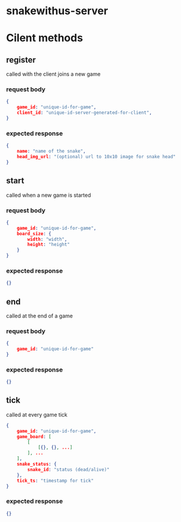 snakewithus-server
==================

# Cilent methods

## register

called with the client joins a new game

### request body

```json
{
    game_id: "unique-id-for-game",
    client_id: "unique-id-server-generated-for-client",
}
```

### expected response

```json
{
    name: "name of the snake",
    head_img_url: "(optional) url to 10x10 image for snake head"
}
```

## start

called when a new game is started

### request body

```json
{
    game_id: "unique-id-for-game",
    board_size: {
        width: "width",
        height: "height"
    }
}
```

### expected response

```json
{}
```

## end
called at the end of a game

### request body

```json
{
    game_id: "unique-id-for-game"
}
```

### expected response

```json
{}
```

## tick
called at every game tick

```json
{
    game_id: "unique-id-for-game",
    game_board: [
        [
            [{}, {}, ...]
        ], ...
    ],
    snake_status: {
        snake_id: "status (dead/alive)"
    },
    tick_ts: "timestamp for tick"
}
```

### expected response

```json
{}
```


